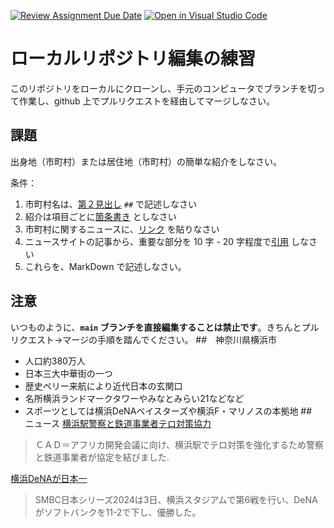[![Review Assignment Due Date](https://classroom.github.com/assets/deadline-readme-button-22041afd0340ce965d47ae6ef1cefeee28c7c493a6346c4f15d667ab976d596c.svg)](https://classroom.github.com/a/Jc5hINgy)
[![Open in Visual Studio Code](https://classroom.github.com/assets/open-in-vscode-2e0aaae1b6195c2367325f4f02e2d04e9abb55f0b24a779b69b11b9e10269abc.svg)](https://classroom.github.com/online_ide?assignment_repo_id=19847827&assignment_repo_type=AssignmentRepo)
# ローカルリポジトリ編集の練習

このリポジトリをローカルにクローンし、手元のコンピュータでブランチを切って作業し、github 上でプルリクエストを経由してマージしなさい。

## 課題

出身地（市町村）または居住地（市町村）の簡単な紹介をしなさい。

条件：

1. 市町村名は、[第２見出し](https://docs.github.com/ja/get-started/writing-on-github/getting-started-with-writing-and-formatting-on-github/basic-writing-and-formatting-syntax#headings) `##` で記述しなさい
1. 紹介は項目ごとに[箇条書き](https://docs.github.com/ja/get-started/writing-on-github/getting-started-with-writing-and-formatting-on-github/basic-writing-and-formatting-syntax#lists) としなさい
3. 市町村に関するニュースに、[リンク](https://docs.github.com/ja/get-started/writing-on-github/getting-started-with-writing-and-formatting-on-github/basic-writing-and-formatting-syntax#lists) を貼りなさい
4. ニュースサイトの記事から、重要な部分を 10 字 - 20 字程度で[引用](https://docs.github.com/ja/get-started/writing-on-github/getting-started-with-writing-and-formatting-on-github/basic-writing-and-formatting-syntax#quoting-text) しなさい
5. これらを、MarkDown で記述しなさい。

## 注意

いつものように、**`main` ブランチを直接編集することは禁止です**。きちんとプルリクエスト→マージの手順を踏んでください。
##　神奈川県横浜市
- 人口約380万人
- 日本三大中華街の一つ
- 歴史ペリー来航により近代日本の玄関口
- 名所横浜ランドマークタワーやみなとみらい21などなど
- スポーツとしては横浜DeNAベイスターズや横浜F・マリノスの本拠地
##　ニュース
[横浜駅警察と鉄道事業者テロ対策協力](https://www3.nhk.or.jp/lnews/yokohama/20250624/1050023470.html)
>ＣＡＤ＝アフリカ開発会議に向け、横浜駅でテロ対策を強化するため警察と鉄道事業者が協定を結びました.

[横浜DeNAが日本一](https://www.nikkei.com/article/DGXZQODH0326U0T01C24A1000000/)
>SMBC日本シリーズ2024は3日、横浜スタジアムで第6戦を行い、DeNAがソフトバンクを11-2で下し、優勝した。



